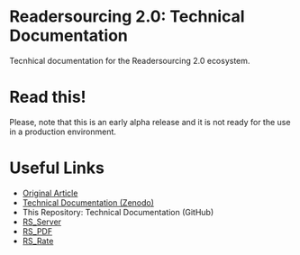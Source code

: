 # Readersourcing 2.0: Technical Documentation

Tecnhical documentation for the Readersourcing 2.0 ecosystem.

<h1>Read this!</h1>

Please, note that this is an early alpha release and it is not ready for the use in a production environment.

<h1>Useful Links</h1>

- <a href="https://zenodo.org/record/1446468">Original Article</a>
- <a href="https://zenodo.org/record/1452397">Technical Documentation (Zenodo)</a>
- This Repository: Technical Documentation (GitHub)
- <a href="https://github.com/Miccighel/Readersourcing-2.0-RS_Server">RS_Server</a>
- <a href="https://github.com/Miccighel/Readersourcing-2.0-RS_PDF">RS_PDF</a>
- <a href="https://github.com/Miccighel/Readersourcing-2.0-RS_Rate">RS_Rate</a>


